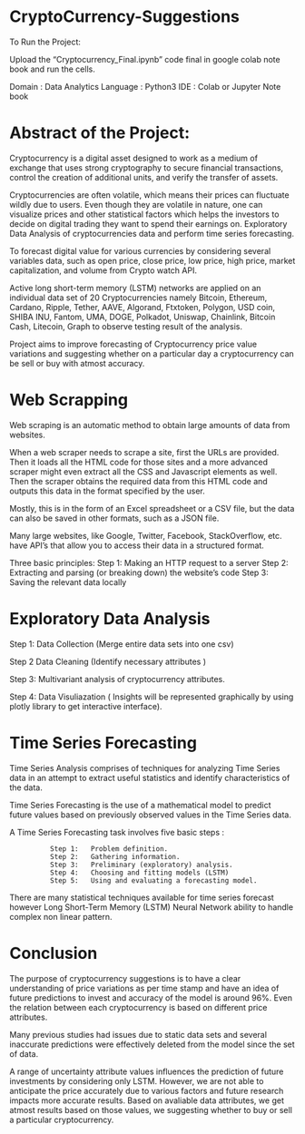 # CryptoCurrency-Suggestions

To Run the Project:

Upload the “Cryptocurrency_Final.ipynb” code final in google colab note book and run the cells.

Domain  :  Data Analytics
Language :  Python3
IDE :  Colab or Jupyter Note book


# Abstract of the Project:

Cryptocurrency is a digital asset designed to work as a medium of exchange that uses strong cryptography to secure financial transactions, control the creation    of additional units, and verify the transfer of assets. 
         
Cryptocurrencies are often volatile, which means their prices can fluctuate wildly due to users. Even though they are volatile in nature, one can visualize        prices and other statistical factors which helps the investors to decide on digital trading they want to spend their earnings on. Exploratory Data Analysis of          cryptocurrencies data and perform time series forecasting.

To forecast digital value for various currencies by considering several variables data, such as open price, close price, low price, high price, market            capitalization, and volume from Crypto watch API. 

Active long short-term memory (LSTM) networks are applied on an individual data set of 20 Cryptocurrencies namely Bitcoin, Ethereum, Cardano, Ripple, Tether,      AAVE, Algorand, Ftxtoken, Polygon, USD coin, SHIBA INU, Fantom, UMA, DOGE, Polkadot, Uniswap, Chainlink, Bitcoin Cash, Litecoin, Graph to observe testing result of      the analysis. 

Project aims to improve forecasting of Cryptocurrency price value variations and suggesting whether on a particular day a cryptocurrency can be sell or buy        with atmost accuracy.

# Web Scrapping

Web scraping is an automatic method to obtain large amounts of data from websites. 

When a web scraper needs to scrape a site, first the URLs are provided. Then it loads all the HTML code for those sites and a more advanced scraper might even         extract all the CSS and Javascript elements as well. Then the scraper obtains the required data from this HTML code and outputs this data in the format specified       by the user. 

Mostly, this is in the form of an Excel spreadsheet or a CSV file, but the data can also be saved in other formats, such as a JSON file.

Many large websites, like Google, Twitter, Facebook, StackOverflow, etc. have API’s that allow you to access their data in a structured format.

Three basic principles:
	Step 1: Making an HTTP request to a server
	Step 2: Extracting and parsing (or breaking down) the website’s code
	Step 3: Saving the relevant data locally

# Exploratory Data Analysis

Step 1:  Data Collection (Merge entire data sets into one csv)

Step 2	 Data Cleaning (Identify necessary attributes )

Step 3:  Multivariant analysis of cryptocurrency attributes.

Step 4:  Data Visuliazation ( Insights will be represented graphically by using 	plotly library to get interactive interface).


# Time Series Forecasting

Time Series Analysis comprises of techniques for analyzing Time Series data in an attempt to extract useful statistics and identify characteristics of the             data. 

Time Series Forecasting is the use of a mathematical model to predict future values based on previously observed values in the Time Series data.

A  Time Series Forecasting task involves five basic steps :
      
              Step 1: 	Problem definition.
              Step 2: 	Gathering information.
              Step 3: 	Preliminary (exploratory) analysis.
              Step 4: 	Choosing and fitting models (LSTM)
              Step 5: 	Using and evaluating a forecasting model.

There are many statistical techniques available for time series forecast however  Long Short-Term Memory (LSTM) Neural Network ability to handle complex non            linear pattern.
      
# Conclusion

The purpose of cryptocurrency suggestions is to have a clear understanding of price variations as per time stamp and have an idea of future predictions to invest       and accuracy of the model is around 96%. Even the relation between each cryptocurrency is based on different price attributes.

Many previous studies had issues due to static data sets and several inaccurate predictions were effectively deleted from the model since the set of data. 

A range of uncertainty attribute values influences the prediction of future investments by considering only LSTM. However, we are not able to anticipate the           price accurately due to various factors and future research impacts more accurate results. Based on avaliable data attributes, we get atmost results based on those values, we suggesting whether to buy or sell a particular cryptocurrency.

